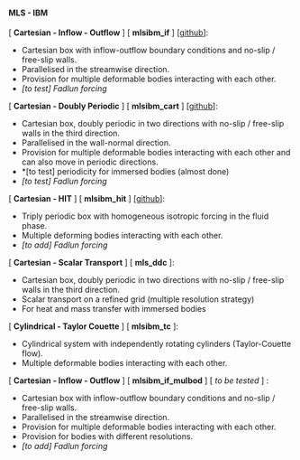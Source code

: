 #### MLS - IBM 

[ **Cartesian - Inflow - Outflow** ] [ **mlsibm_if** ] [[github](https://github.com/nadnaps/mlsibm_if)]:

- Cartesian box with inflow-outflow boundary conditions and no-slip / free-slip walls. 
- Parallelised in the streamwise direction.
- Provision for multiple deformable bodies interacting with each other.
- *[to test] Fadlun forcing*

[ **Cartesian - Doubly Periodic** ] [ **mlsibm_cart** ] [[github](https://github.com/nadnaps/mlsibm_cart)]: 

- Cartesian box, doubly periodic in two directions with no-slip / free-slip walls in the third direction. 
- Parallelised in the wall-normal direction.
- Provision for multiple deformable bodies interacting with each other and can also move in periodic directions.
- *[to test] periodicity for immersed bodies (almost done)
- *[to test] Fadlun forcing*

[ **Cartesian - HIT** ] [ **mlsibm_hit** ] [[github](https://github.com/nadnaps/mls_hit)]:

- Triply periodic box with homogeneous isotropic forcing in the fluid phase. 
- Multiple deforming bodies interacting with each other. 
- *[to add] Fadlun forcing*

[ **Cartesian - Scalar Transport** ] [ **mls_ddc** ]:

- Cartesian box, doubly periodic in two directions with no-slip / free-slip walls in the third direction.
- Scalar transport on a refined grid (multiple resolution strategy)
- For heat and mass transfer with immersed bodies

[ **Cylindrical - Taylor Couette** ] [ **mlsibm_tc** ]: 

- Cylindrical system with independently rotating cylinders (Taylor-Couette flow).
- Multiple deformable bodies interacting with each other. 

[ **Cartesian - Inflow - Outflow** ] [ **mlsibm_if_mulbod** ] [ *to be tested* ] :

- Cartesian box with inflow-outflow boundary conditions and no-slip / free-slip walls. 
- Parallelised in the streamwise direction.
- Provision for multiple deformable bodies interacting with each other.
- Provision for bodies with different resolutions. 
- *[to add] Fadlun forcing*


